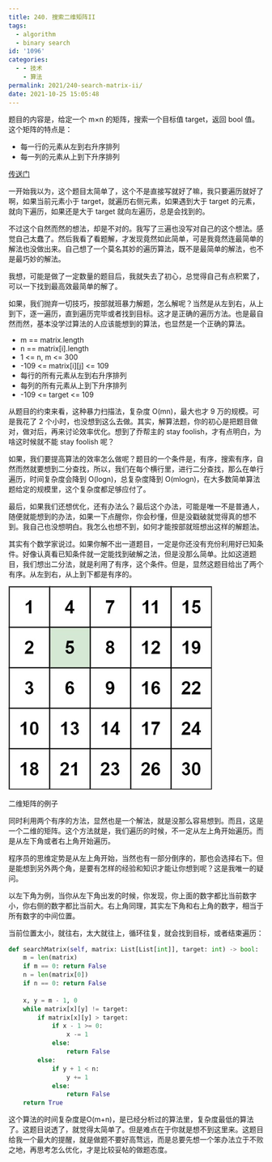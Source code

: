 ```yaml
---
title: 240. 搜索二维矩阵II
tags:
  - algorithm
  - binary search
id: '1096'
categories:
  - - 技术
    - 算法
permalink: 2021/240-search-matrix-ii/
date: 2021-10-25 15:05:48
---
```


题目的内容是，给定一个 m×n 的矩阵，搜索一个目标值 target，返回 bool 值。这个矩阵的特点是：

*   每一行的元素从左到右升序排列
*   每一列的元素从上到下升序排列

[传送门](https://leetcode-cn.com/problems/search-a-2d-matrix-ii/)

一开始我以为，这个题目太简单了，这个不是直接写就好了嘛，我只要遍历就好了啊，如果当前元素小于 target，就遍历右侧元素，如果遇到大于 target 的元素，就向下遍历，如果还是大于 target 就向左遍历，总是会找到的。

不过这个自然而然的想法，却是不对的。我写了三遍也没写对自己的这个想法。感觉自己太蠢了。然后我看了看题解，才发现竟然如此简单，可是我竟然连最简单的解法也没做出来。自己想了一个莫名其妙的遍历算法，既不是最简单的解法，也不是最巧妙的解法。

我想，可能是做了一定数量的题目后，我就失去了初心，总觉得自己有点积累了，可以一下找到最高效最简单的解了。

如果，我们抛弃一切技巧，按部就班暴力解题，怎么解呢？当然是从左到右，从上到下，逐一遍历，直到遍历完毕或者找到目标。这才是正确的遍历方法。也是最自然而然，基本没学过算法的人应该能想到的算法，也显然是一个正确的算法。

*   m == matrix.length
*   n == matrix[i].length
*   1 <= n, m <= 300
*   -109 <= matrix[i][j] <= 109
*   每行的所有元素从左到右升序排列
*   每列的所有元素从上到下升序排列
*   -109 <= target <= 109

从题目的约束来看，这种暴力扫描法，复杂度 O(mn)，最大也才 9 万的规模。可是我花了 2 个小时，也没想到这么去做。其实，解算法题，你的初心是把题目做对，做对后，再来讨论效率优化。想到了乔帮主的 stay foolish，才有点明白，为啥这时候就不能 stay foolish 呢？

如果，我们要提高算法的效率怎么做呢？题目的一个条件是，有序，搜索有序，自然而然就要想到二分查找，所以，我们在每个横行里，进行二分查找，那么在单行遍历，时间复杂度会降到 O(logn)，总复杂度降到 O(mlogn)，在大多数简单算法题给定的规模里，这个复杂度都足够应付了。

最后，如果我们还想优化，还有办法么？最后这个办法，可能是唯一不是普通人，随便就能想到的办法，如果一下点醒你，你会秒懂，但是没戳破就觉得真的想不到。我自己也没想明白。我怎么也想不到，如何才能按部就班想出这样的解题法。

其实有个数学家说过。如果你解不出一道题目，一定是你还没有充份利用好已知条件。好像认真看已知条件就一定能找到破解之法，但是没那么简单。比如这道题目，我们想出二分法，就是利用了有序，这个条件。但是，显然这题目给出了两个有序。从左到右，从上到下都是有序的。

![](../../images/2021/10/searchgrid2.jpeg)

二维矩阵的例子

同时利用两个有序的方法，显然也是一个解法，就是没那么容易想到。而且，这是一个二维的矩阵。这个方法就是，我们遍历的时候，不一定从左上角开始遍历。而是从左下角或者右上角开始遍历。

程序员的思维定势是从左上角开始，当然也有一部分倒序的，那也会选择右下。但是能想到另外两个角，是要有怎样的经验和知识才能让你想到呢？这是我唯一的疑问。

以左下角为例，当你从左下角出发的时候，你发现，你上面的数字都比当前数字小，你右侧的数字都比当前大。右上角同理，其实左下角和右上角的数字，相当于所有数字的中间位置。

当前位置太小，就往右，太大就往上，循环往复，就会找到目标，或者结束遍历：

```python
def searchMatrix(self, matrix: List[List[int]], target: int) -> bool:
    m = len(matrix)
    if m == 0: return False
    n = len(matrix[0])
    if n == 0: return False

    x, y = m - 1, 0
    while matrix[x][y] != target:
        if matrix[x][y] > target:
            if x - 1 >= 0:
                x -= 1
            else:
                return False
        else:
            if y + 1 < n:
                y += 1
            else:
                return False
    return True
```

这个算法的时间复杂度是O(m+n)，是已经分析过的算法里，复杂度最低的算法了。这题目说透了，就觉得太简单了。但是难点在于你就是想不到这里来。这题目给我一个最大的提醒，就是做题不要好高骛远，而是总要先想一个笨办法立于不败之地，再思考怎么优化，才是比较妥帖的做题态度。